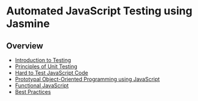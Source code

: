 Automated JavaScript Testing using Jasmine
==========================================

Overview
--------
- [Introduction to Testing](intro_testing.md)
- [Principles of Unit Testing](intro_unit_testing.md)
- [Hard to Test JavaScript Code](hard_to_test_js_code.md)
- [Prototypal Object-Oriented Programming using JavaScript](prototypal_oop.md)
- [Functional JavaScript](functional_js.md)
- [Best Practices](best_practices.md)